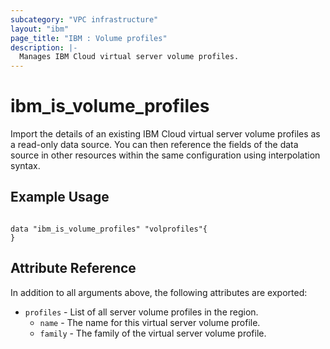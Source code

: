 ```yaml
---
subcategory: "VPC infrastructure"
layout: "ibm"
page_title: "IBM : Volume profiles"
description: |-
  Manages IBM Cloud virtual server volume profiles.
---
```


# ibm\_is_volume_profiles

Import the details of an existing IBM Cloud virtual server volume profiles as a read-only data source. You can then reference the fields of the data source in other resources within the same configuration using interpolation syntax.


## Example Usage

```hcl

data "ibm_is_volume_profiles" "volprofiles"{
}

```

## Attribute Reference

In addition to all arguments above, the following attributes are exported:

* `profiles` - List of all server volume profiles in the region.
  * `name` - The name for this virtual server volume profile.
  * `family` - The family of the virtual server volume profile.

